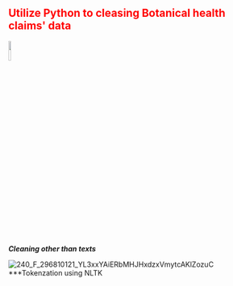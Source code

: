 <h2 style='color:red'> Utilize Python to cleasing Botanical health claims' data </h2> 
<img style = "vertical-align:middle; display:flex" src="https://user-images.githubusercontent.com/65596664/154809596-a7527236-4775-4832-bf69-7eba010c968a.png" width=10% height=10%>

***Cleaning other than texts***

![240_F_296810121_YL3xxYAiERbMHJHxdzxVmytcAKlZozuC](https://user-images.githubusercontent.com/65596664/154813425-33b11084-82ef-4642-94a7-f63ad335cb67.jpg)
***Tokenzation using NLTK

 




